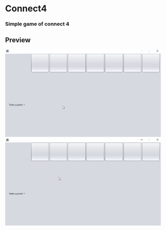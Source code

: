 # Connect4
### Simple game of connect 4
## Preview
![](https://github.com/ShxwZ/Connect4/blob/main/resourcesREADME/winGreen.gif)
![](https://github.com/ShxwZ/Connect4/blob/main/resourcesREADME/winRed.gif)
